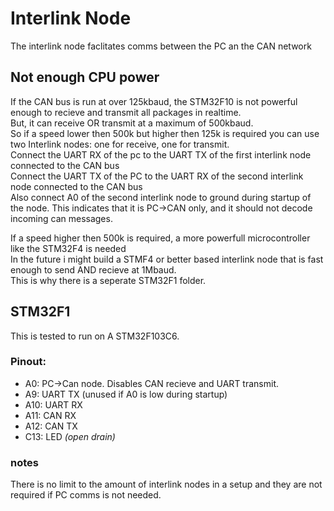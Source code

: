 # Interlink Node
The interlink node faclitates comms between the PC an the CAN network


## Not enough CPU power
If the CAN bus is run at over 125kbaud, the STM32F10 is not powerful enough to recieve and transmit all packages in realtime.  
But, it can receive OR transmit at a maximum of 500kbaud.  
So if a speed lower then 500k but higher then 125k is required you can use two Interlink nodes: one for receive, one for transmit.  
Connect the UART RX of the pc to the UART TX of the first interlink node connected to the CAN bus  
Connect the UART TX of the PC to the UART RX of the second interlink node connected to the CAN bus  
Also connect A0 of the second interlink node to ground during startup of the node. This indicates that it is PC->CAN only, and it should not decode incoming can messages.  

If a speed higher then 500k is required, a more powerfull microcontroller like the STM32F4 is needed  
In the future i might build a STMF4 or better based interlink node that is fast enough to send AND recieve at 1Mbaud.  
This is why there is a seperate STM32F1 folder.  

## STM32F1
This is tested to run on A STM32F103C6.  

### Pinout:
- A0: PC->Can node. Disables CAN recieve and UART transmit.  
- A9: UART TX (unused if A0 is low during startup)  
- A10: UART RX  
- A11: CAN RX  
- A12: CAN TX  
- C13: LED _(open drain)_  



### notes
There is no limit to the amount of interlink nodes in a setup and they are not required if PC comms is not needed.  
